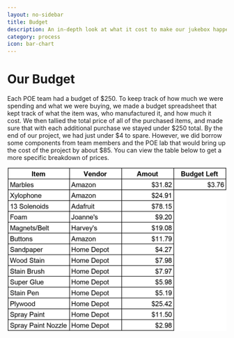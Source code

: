 ```yaml
---
layout: no-sidebar
title: Budget
description: An in-depth look at what it cost to make our jukebox happen.
category: process
icon: bar-chart
---
```


# Our Budget

Each POE team had a budget of $250. To keep track of how much we were spending and what we were buying, we made a budget spreadsheet that kept track of what the item was, who manufactured it, and how much it cost. We then tallied the total price of all of the purchased items, and made sure that with each additional purchase we stayed under $250 total. By the end of our project, we had just under $4 to spare. However, we did borrow some components from team members and the POE lab that would bring up the cost of the project by about $85. You can view the table below to get a more specific breakdown of prices.  

![Budget Table](images/Budget.jpg)
